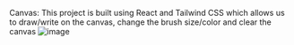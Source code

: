 Canvas:  This project is built using React and Tailwind CSS which allows us to draw/write on the canvas, change the brush size/color and clear the canvas
![image](https://github.com/AmanShrivastav45/Canvas/assets/115340761/c2c97c1b-f9b0-4f59-9f40-8a3fc372d486)
